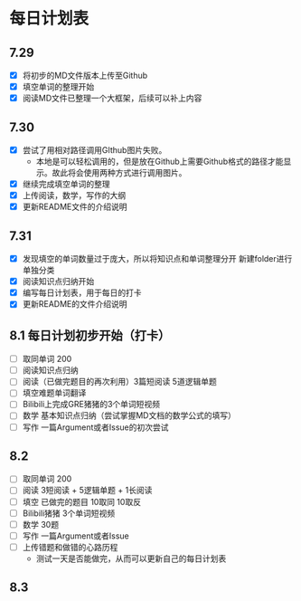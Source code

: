 # 每日计划表

## 7.29 

- [x] 将初步的MD文件版本上传至Github
- [x] 填空单词的整理开始
- [x] 阅读MD文件已整理一个大框架，后续可以补上内容

## 7.30 

- [x] 尝试了用相对路径调用GIthub图片失败。
  - 本地是可以轻松调用的，但是放在Github上需要Github格式的路径才能显示。故此将会使用两种方式进行调用图片。
- [x] 继续完成填空单词的整理
- [x] 上传阅读，数学，写作的大纲
- [x] 更新README文件的介绍说明

## 7.31 

- [x] 发现填空的单词数量过于庞大，所以将知识点和单词整理分开 新建folder进行单独分类
- [x] 阅读知识点归纳开始
- [x] 编写每日计划表，用于每日的打卡
- [x] 更新README的文件介绍说明

## 8.1 每日计划初步开始（打卡）
  - [ ] 取同单词 200
  - [ ] 阅读知识点归纳
  - [ ] 阅读（已做完题目的再次利用）3篇短阅读 5道逻辑单题
  - [ ] 填空难题单词翻译
  - [ ] Bilibili上完成GRE猪猪的3个单词短视频
  - [ ] 数学 基本知识点归纳（尝试掌握MD文档的数学公式的填写）
  - [ ] 写作 一篇Argument或者Issue的初次尝试

## 8.2

- [ ] 取同单词 200
- [ ] 阅读 3短阅读 + 5逻辑单题 + 1长阅读
- [ ] 填空 已做完的题目 10取同 10取反
- [ ] Bilibili猪猪 3个单词短视频
- [ ] 数学 30题
- [ ] 写作 一篇Argument或者Issue
- [ ] 上传错题和做错的心路历程
  - 测试一天是否能做完，从而可以更新自己的每日计划表

## 8.3

